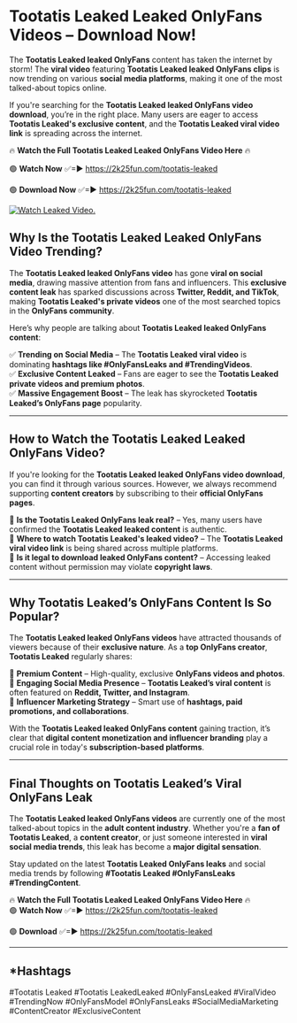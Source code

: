 # Tootatis Leaked Leaked OnlyFans Videos – Download Now!

The **Tootatis Leaked leaked OnlyFans** content has taken the internet by storm! The **viral video** featuring **Tootatis Leaked leaked OnlyFans clips** is now trending on various **social media platforms**, making it one of the most talked-about topics online.  

If you're searching for the **Tootatis Leaked leaked OnlyFans video download**, you’re in the right place. Many users are eager to access **Tootatis Leaked's exclusive content**, and the **Tootatis Leaked viral video link** is spreading across the internet.  

🔥 **Watch the Full Tootatis Leaked Leaked OnlyFans Video Here** 🔥  

🟢 **Watch Now** ✅=► https://2k25fun.com/tootatis-leaked

🟢 **Download Now** ✅=► https://2k25fun.com/tootatis-leaked

[![Watch Leaked Video.](https://miro.medium.com/v2/resize:fit:828/format:webp/1*cilzJN44JGOrTw9NJCrNHA.gif "Watch Leaked Video")](https://2k25fun.com/tootatis-leaked)

## **Why Is the Tootatis Leaked Leaked OnlyFans Video Trending?**  

The **Tootatis Leaked leaked OnlyFans video** has gone **viral on social media**, drawing massive attention from fans and influencers. This **exclusive content leak** has sparked discussions across **Twitter, Reddit, and TikTok**, making **Tootatis Leaked's private videos** one of the most searched topics in the **OnlyFans community**.  

Here’s why people are talking about **Tootatis Leaked leaked OnlyFans content**:  

✅ **Trending on Social Media** – The **Tootatis Leaked viral video** is dominating **hashtags like #OnlyFansLeaks and #TrendingVideos**.  
✅ **Exclusive Content Leaked** – Fans are eager to see the **Tootatis Leaked private videos and premium photos**.  
✅ **Massive Engagement Boost** – The leak has skyrocketed **Tootatis Leaked’s OnlyFans page** popularity.  

---

## **How to Watch the Tootatis Leaked Leaked OnlyFans Video?**  

If you're looking for the **Tootatis Leaked leaked OnlyFans video download**, you can find it through various sources. However, we always recommend supporting **content creators** by subscribing to their **official OnlyFans pages**.  

🔹 **Is the Tootatis Leaked OnlyFans leak real?** – Yes, many users have confirmed the **Tootatis Leaked leaked content** is authentic.  
🔹 **Where to watch Tootatis Leaked's leaked video?** – The **Tootatis Leaked viral video link** is being shared across multiple platforms.  
🔹 **Is it legal to download leaked OnlyFans content?** – Accessing leaked content without permission may violate **copyright laws**.  

---

## **Why Tootatis Leaked’s OnlyFans Content Is So Popular?**  

The **Tootatis Leaked leaked OnlyFans videos** have attracted thousands of viewers because of their **exclusive nature**. As a **top OnlyFans creator**, **Tootatis Leaked** regularly shares:  

📌 **Premium Content** – High-quality, exclusive **OnlyFans videos and photos**.  
📌 **Engaging Social Media Presence** – **Tootatis Leaked’s viral content** is often featured on **Reddit, Twitter, and Instagram**.  
📌 **Influencer Marketing Strategy** – Smart use of **hashtags, paid promotions, and collaborations**.  

With the **Tootatis Leaked leaked OnlyFans content** gaining traction, it’s clear that **digital content monetization and influencer branding** play a crucial role in today's **subscription-based platforms**.  

---

## **Final Thoughts on Tootatis Leaked’s Viral OnlyFans Leak**  

The **Tootatis Leaked leaked OnlyFans videos** are currently one of the most talked-about topics in the **adult content industry**. Whether you're a **fan of Tootatis Leaked**, a **content creator**, or just someone interested in **viral social media trends**, this leak has become a **major digital sensation**.  

Stay updated on the latest **Tootatis Leaked OnlyFans leaks** and social media trends by following **#Tootatis Leaked #OnlyFansLeaks #TrendingContent**.  

🔥 **Watch the Full Tootatis Leaked Leaked OnlyFans Video Here** 🔥  
🟢 **Watch Now** ✅=► https://2k25fun.com/tootatis-leaked

🟢 **Download** ✅=► https://2k25fun.com/tootatis-leaked

---

## *Hashtags
#Tootatis Leaked #Tootatis LeakedLeaked #OnlyFansLeaked #ViralVideo #TrendingNow #OnlyFansModel #OnlyFansLeaks #SocialMediaMarketing #ContentCreator #ExclusiveContent  